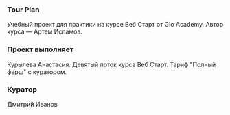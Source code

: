### Tour Plan

Учебный проект для практики на курсе Веб Старт от Glo Academy. Автор курса — Артем Исламов.

### Проект выполняет

Курылева Анастасия. Девятый поток курса Веб Старт. Тариф "Полный фарш" с куратором.

### Куратор

Дмитрий Иванов
